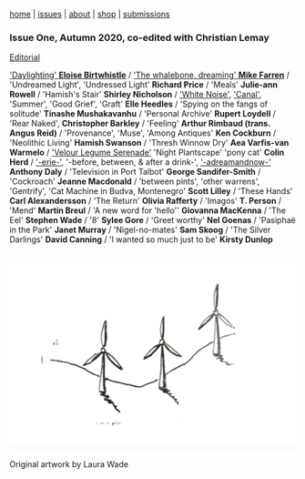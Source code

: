 [home](index.md) | [issues](issues.md) | [about](about.md) | [shop](shop.md)  |  [submissions](submit.md)

### Issue One, Autumn 2020, co-edited with Christian Lemay 

[Editorial](editorial1.md)

['Daylighting' **Eloise Birtwhistle**](poems/daylighting.md) / ['The whalebone, dreaming' **Mike Farren**](poems/farren.md) / 'Undreamed Light', 'Undressed Light' **Richard Price** / 'Meals' **Julie-ann Rowell** / 'Hamish's Stair' **Shirley Nicholson** / ['White Noise'](poems/whitenoise.md), ['Canal'](poems/canal.md), 'Summer', 'Good Grief', 'Graft' **Elle Heedles** / 'Spying on the fangs of solitude' **Tinashe Mushakavanhu** / 'Personal Archive' **Rupert Loydell** / 'Rear Naked', **Christopher Barkley** / 'Feeling' **Arthur Rimbaud (trans. Angus Reid)** / 'Provenance', 'Muse', 'Among Antiques' **Ken Cockburn** / 'Neolithic Living' **Hamish Swanson** / 'Thresh Winnow Dry' **Aea Varfis-van Warmelo** / ['Velour Legume Serenade'](herd.md) 'Night Plantscape' 'pony cat' **Colin Herd** / ['-erie-'](poems/daly1.md), '-before, between, & after a drink-', ['-adreamandnow-'](daly2.md) **Anthony Daly** / 'Television in Port Talbot' **George Sandifer-Smith** / 'Cockroach' **Jeanne Macdonald** / 'between pints', 'other warrens', 'Gentrify', 'Cat Machine in Budva, Montenegro' **Scott Lilley** / 'These Hands' **Carl Alexandersson** / 'The Return' **Olivia Rafferty** / 'Imagos' **T. Person** / 'Mend' **Martin Breul** / 'A new word for 'hello'' **Giovanna MacKenna** / 'The Eel' **Stephen Wade** / '8' **Sylee Gore** / 'Greet worthy' **Nel Goenas** / 'Pasiphaë in the Park' **Janet Murray** / 'Nigel-no-mates' **Sam Skoog** / 'The Silver Darlings' **David Canning** / 'I wanted so much just to be' **Kirsty Dunlop** 

<p align="center">
​ <img src="wg1bk.png" alt="Issue Four" width="600"/>

  Original artwork by Laura Wade
